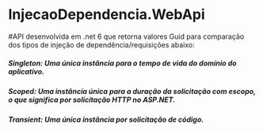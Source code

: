# InjecaoDependencia.WebApi

#API desenvolvida em .net 6 que retorna valores Guid para comparação dos tipos de injeção de dependência/requisições abaixo:

<h5>Singleton: Uma única instância para o tempo de vida do domínio do aplicativo.
<h5>Scoped: Uma instância única para a duração da solicitação com escopo, o que significa por solicitação HTTP no ASP.NET.
<h5>Transient: Uma única instância por solicitação de código.
